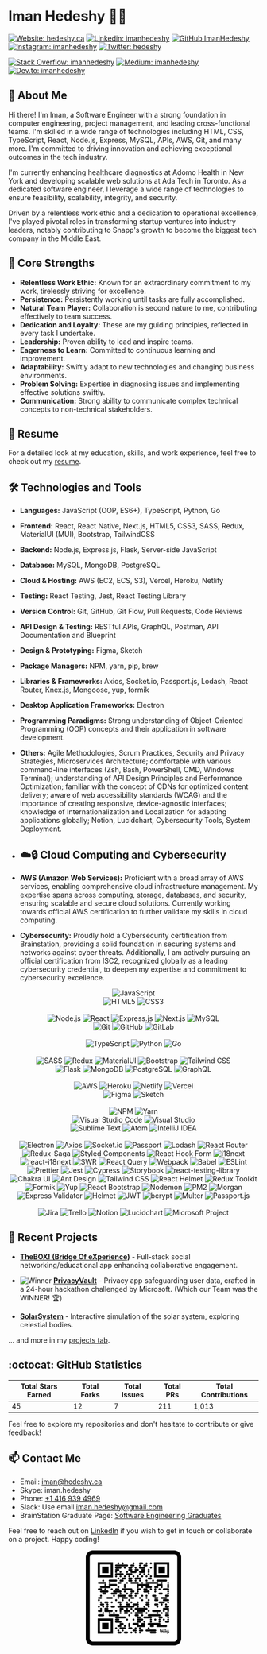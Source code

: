 # Iman Hedeshy :man_technologist:

[![Website: hedeshy.ca](https://img.shields.io/badge/Website-hedeshy.ca-brightgreen?style=flat-square)](https://hedeshy.ca) 
[![Linkedin: imanhedeshy](https://img.shields.io/badge/-ImanHedeshy-blue?style=flat-square&logo=Linkedin&logoColor=white&link=https://www.linkedin.com/in/imanhedeshy/)](https://www.linkedin.com/in/imanhedeshy/) 
[![GitHub ImanHedeshy](https://img.shields.io/github/followers/imanhedeshy?label=follow&style=social)](https://github.com/imanhedeshy) 
[![Instagram: imanhedeshy](https://img.shields.io/badge/-imanhedeshy-%23E4405F?style=flat-square&logo=Instagram&logoColor=white&link=https://www.instagram.com/imanhedeshy/)](https://www.instagram.com/imanhedeshy/) 
[![Twitter: hedeshy](https://img.shields.io/badge/-hedeshy-%231DA1F2?style=flat-square&logo=Twitter&logoColor=white&link=https://twitter.com/hedeshy)](https://twitter.com/hedeshy) 
<!--[![Facebook: ihedeshy](https://img.shields.io/badge/-ihedeshy-%231877F2?style=flat-square&logo=Facebook&logoColor=white&link=https://www.facebook.com/ihedeshy)](https://www.facebook.com/ihedeshy) -->
[![Stack Overflow: imanhedeshy](https://img.shields.io/badge/-ImanHedeshy-FE7A16?style=flat-square&logo=Stack-Overflow&logoColor=white&link=https://stackoverflow.com/users/5136010/iman-hedeshy)](https://stackoverflow.com/users/5136010/iman-hedeshy) 
[![Medium: imanhedeshy](https://img.shields.io/badge/-imanhedeshy-black?style=flat-square&logo=Medium&logoColor=white&link=https://medium.com/@imanhedeshy)](https://medium.com/@imanhedeshy) 
[![Dev.to: imanhedeshy](https://img.shields.io/badge/-imanhedeshy-0A0A0A?style=flat-square&logo=dev.to&logoColor=white&link=https://dev.to/imanhedeshy)](https://dev.to/imanhedeshy) 
<!--[![Hashnode: imanhedeshy](https://img.shields.io/badge/-imanhedeshy-2962FF?style=flat-square&logo=hashnode&logoColor=white&link=https://hashnode.com/@imanhedeshy)](https://hashnode.com/@imanhedeshy) 
[![Reddit: PSTCHOX](https://img.shields.io/badge/-PSTCHOX-FF4500?style=flat-square&logo=Reddit&logoColor=white&link=https://www.reddit.com/user/PSTCHOX/)](https://www.reddit.com/user/PSTCHOX/)-->

## 🚀 About Me

Hi there! I'm Iman, a Software Engineer with a strong foundation in computer engineering, project management, and leading cross-functional teams. I'm skilled in a wide range of technologies including HTML, CSS, TypeScript, React, Node.js, Express, MySQL, APIs, AWS, Git, and many more. I'm committed to driving innovation and achieving exceptional outcomes in the tech industry.

I'm currently enhancing healthcare diagnostics at Adomo Health in New York and developing scalable web solutions at Ada Tech in Toronto. As a dedicated software engineer, I leverage a wide range of technologies to ensure feasibility, scalability, integrity, and security.

Driven by a relentless work ethic and a dedication to operational excellence, I've played pivotal roles in transforming startup ventures into industry leaders, notably contributing to Snapp's growth to become the biggest tech company in the Middle East.

## :muscle: Core Strengths

- **Relentless Work Ethic:** Known for an extraordinary commitment to my work, tirelessly striving for excellence.
- **Persistence:** Persistently working until tasks are fully accomplished.
- **Natural Team Player:** Collaboration is second nature to me, contributing effectively to team success.
- **Dedication and Loyalty:** These are my guiding principles, reflected in every task I undertake.
- **Leadership:** Proven ability to lead and inspire teams.
- **Eagerness to Learn:** Committed to continuous learning and improvement.
- **Adaptability:** Swiftly adapt to new technologies and changing business environments.
- **Problem Solving:** Expertise in diagnosing issues and implementing effective solutions swiftly.
- **Communication:** Strong ability to communicate complex technical concepts to non-technical stakeholders.

## :page_facing_up: Resume

For a detailed look at my education, skills, and work experience, feel free to check out my [resume](assets/iman-hedeshy-resume.docx).

## :hammer_and_wrench: Technologies and Tools

- **Languages:** JavaScript (OOP, ES6+), TypeScript, Python, Go
- **Frontend:** React, React Native, Next.js, HTML5, CSS3, SASS, Redux, MaterialUI (MUI), Bootstrap, TailwindCSS
- **Backend:** Node.js, Express.js, Flask, Server-side JavaScript
- **Database:** MySQL, MongoDB, PostgreSQL
- **Cloud & Hosting:** AWS (EC2, ECS, S3), Vercel, Heroku, Netlify
- **Testing:** React Testing, Jest, React Testing Library
- **Version Control:** Git, GitHub, Git Flow, Pull Requests, Code Reviews
- **API Design & Testing:** RESTful APIs, GraphQL, Postman, API Documentation and Blueprint
- **Design & Prototyping:** Figma, Sketch
- **Package Managers:** NPM, yarn, pip, brew
- **Libraries & Frameworks:** Axios, Socket.io, Passport.js, Lodash, React Router, Knex.js, Mongoose, yup, formik
- **Desktop Application Frameworks:** Electron
- **Programming Paradigms:** Strong understanding of Object-Oriented Programming (OOP) concepts and their application in software development.
- **Others:** Agile Methodologies, Scrum Practices, Security and Privacy Strategies, Microservices Architecture; comfortable with various command-line interfaces (Zsh, Bash, PowerShell, CMD, Windows Terminal); understanding of API Design Principles and Performance Optimization; familiar with the concept of CDNs for optimized content delivery; aware of web accessibility standards (WCAG) and the importance of creating responsive, device-agnostic interfaces; knowledge of Internationalization and Localization for adapting applications globally; Notion, Lucidchart, Cybersecurity Tools, System Deployment.

- ## :cloud::lock: Cloud Computing and Cybersecurity

- **AWS (Amazon Web Services):** Proficient with a broad array of AWS services, enabling comprehensive cloud infrastructure management. My expertise spans across computing, storage, databases, and security, ensuring scalable and secure cloud solutions. Currently working towards official AWS certification to further validate my skills in cloud computing.
- **Cybersecurity:** Proudly hold a Cybersecurity certification from Brainstation, providing a solid foundation in securing systems and networks against cyber threats. Additionally, I am actively pursuing an official certification from ISC2, recognized globally as a leading cybersecurity credential, to deepen my expertise and commitment to cybersecurity excellence.

<p align="center">
  <!-- Foundation -->
  <img alt="JavaScript" src="https://img.shields.io/badge/JavaScript-F7DF1E?style=for-the-badge&logo=javascript&logoColor=black">
  </br>
  <img alt="HTML5" src="https://img.shields.io/badge/HTML5-E34F26?style=for-the-badge&logo=html5&logoColor=white">
  <img alt="CSS3" src="https://img.shields.io/badge/CSS3-1572B6?style=for-the-badge&logo=css3&logoColor=white">
  </br></br>
  <!-- Main Tools -->
  <img alt="Node.js" src="https://img.shields.io/badge/Node.js-43853D?style=for-the-badge&logo=node-dot-js&logoColor=white">
  <img alt="React" src="https://img.shields.io/badge/React-20232A?style=for-the-badge&logo=react&logoColor=61DAFB">
  <img alt="Express.js" src="https://img.shields.io/badge/Express.js-000000?style=for-the-badge&logo=express&logoColor=white">
  <img alt="Next.js" src="https://img.shields.io/badge/Next.js-000000?style=for-the-badge&logo=next-dot-js&logoColor=white">
  <img alt="MySQL" src="https://img.shields.io/badge/MySQL-4479A1?style=for-the-badge&logo=mysql&logoColor=white">
  </br>
  <!-- Collaboration & Version Control -->
  <img alt="Git" src="https://img.shields.io/badge/Git-F05032?style=for-the-badge&logo=git&logoColor=white">
  <img alt="GitHub" src="https://img.shields.io/badge/GitHub-181717?style=for-the-badge&logo=github&logoColor=white">
  <img alt="GitLab" src="https://img.shields.io/badge/GitLab-FCA121?style=for-the-badge&logo=gitlab&logoColor=white">
  </br></br>
  <!-- Languages -->
  <img alt="TypeScript" src="https://img.shields.io/badge/TypeScript-3178C6?style=for-the-badge&logo=typescript&logoColor=white">
  <img alt="Python" src="https://img.shields.io/badge/Python-3776AB?style=for-the-badge&logo=python&logoColor=white">
  <img alt="Go" src="https://img.shields.io/badge/Go-00ADD8?style=for-the-badge&logo=go&logoColor=white">
  </br></br>
  <!-- Styling -->
  <img alt="SASS" src="https://img.shields.io/badge/Sass-CC6699?style=for-the-badge&logo=sass&logoColor=white">
  <img alt="Redux" src="https://img.shields.io/badge/Redux-764ABC?style=for-the-badge&logo=redux&logoColor=white">
  <img alt="MaterialUI" src="https://img.shields.io/badge/Material--UI-0081CB?style=for-the-badge&logo=material-ui&logoColor=white">
  <img alt="Bootstrap" src="https://img.shields.io/badge/Bootstrap-7952B3?style=for-the-badge&logo=bootstrap&logoColor=white">
  <img alt="Tailwind CSS" src="https://img.shields.io/badge/Tailwind_CSS-38B2AC?style=for-the-badge&logo=tailwind-css&logoColor=white">
  </br>
  <!-- Databases & API -->
  <img alt="Flask" src="https://img.shields.io/badge/Flask-000000?style=for-the-badge&logo=flask&logoColor=white">
  <img alt="MongoDB" src="https://img.shields.io/badge/MongoDB-4EA94B?style=for-the-badge&logo=mongodb&logoColor=white">
  <img alt="PostgreSQL" src="https://img.shields.io/badge/PostgreSQL-316192?style=for-the-badge&logo=postgresql&logoColor=white">
  <img alt="GraphQL" src="https://img.shields.io/badge/GraphQL-E434AA?style=for-the-badge&logo=graphql&logoColor=white">
  </br></br>
  <!-- Hosting & Cloud Services -->
  <img alt="AWS" src="https://img.shields.io/badge/Amazon_AWS-232F3E?style=for-the-badge&logo=amazon-aws&logoColor=white">
  <img alt="Heroku" src="https://img.shields.io/badge/Heroku-430098?style=for-the-badge&logo=heroku&logoColor=white">
  <img alt="Netlify" src="https://img.shields.io/badge/Netlify-00C7B7?style=for-the-badge&logo=netlify&logoColor=white">
  <img alt="Vercel" src="https://img.shields.io/badge/Vercel-000000?style=for-the-badge&logo=vercel&logoColor=white">
  </br>
  <!-- Design -->
  <img alt="Figma" src="https://img.shields.io/badge/Figma-F24E1E?style=for-the-badge&logo=figma&logoColor=white">
  <img alt="Sketch" src="https://img.shields.io/badge/Sketch-F7B500?style=for-the-badge&logo=sketch&logoColor=black">
  </br></br>
  <!-- Package Managers & Tools -->
  <img alt="NPM" src="https://img.shields.io/badge/npm-CB3837?style=for-the-badge&logo=npm&logoColor=white">
  <img alt="Yarn" src="https://img.shields.io/badge/Yarn-2C8EBB?style=for-the-badge&logo=yarn&logoColor=white">
  </br>
  <img alt="Visual Studio Code" src="https://img.shields.io/badge/Visual_Studio_Code-007ACC?style=for-the-badge&logo=visual-studio-code&logoColor=white">
  <img alt="Visual Studio" src="https://img.shields.io/badge/Visual_Studio-5C2D91?style=for-the-badge&logo=visual-studio&logoColor=white">
  </br>
  <!-- Additional IDEs -->
  <img alt="Sublime Text" src="https://img.shields.io/badge/Sublime_Text-FF9800?style=for-the-badge&logo=sublime-text&logoColor=white">
  <img alt="Atom" src="https://img.shields.io/badge/Atom-66595C?style=for-the-badge&logo=atom&logoColor=white">
  <img alt="IntelliJ IDEA" src="https://img.shields.io/badge/IntelliJ_IDEA-000000?style=for-the-badge&logo=intellij-idea&logoColor=white">
  </br>
  </br>
 <!-- Additional Tools & Libraries -->
  <img alt="Electron" src="https://img.shields.io/badge/Electron-47848F?style=for-the-badge&logo=electron&logoColor=white">
  <img alt="Axios" src="https://img.shields.io/badge/Axios-5A29E4?style=for-the-badge&logo=axios&logoColor=white">
  <img alt="Socket.io" src="https://img.shields.io/badge/Socket.io-010101?style=for-the-badge&logo=socket-dot-io&logoColor=white">
  <img alt="Passport" src="https://img.shields.io/badge/Passport-34E27A?style=for-the-badge&logo=passport&logoColor=white">
  <img alt="Lodash" src="https://img.shields.io/badge/Lodash-3492FF?style=for-the-badge&logo=lodash&logoColor=white">
  <img alt="React Router" src="https://img.shields.io/badge/React_Router-CA4245?style=for-the-badge&logo=react-router&logoColor=white">
  <img alt="Redux-Saga" src="https://img.shields.io/badge/Redux_Saga-999999?style=for-the-badge&logo=redux-saga&logoColor=white">
  <img alt="Styled Components" src="https://img.shields.io/badge/Styled_Components-DB7093?style=for-the-badge&logo=styled-components&logoColor=white">
  <img alt="React Hook Form" src="https://img.shields.io/badge/React_Hook_Form-EC5990?style=for-the-badge&logo=react-hook-form&logoColor=white">
  <img alt="i18next" src="https://img.shields.io/badge/i18next-26A69A?style=for-the-badge&logo=i18next&logoColor=white">
  <img alt="react-i18next" src="https://img.shields.io/badge/react--i18next-26A69A?style=for-the-badge&logo=react&logoColor=white">
  <img alt="SWR" src="https://img.shields.io/badge/SWR-000000?style=for-the-badge">
  <img alt="React Query" src="https://img.shields.io/badge/React_Query-FF4154?style=for-the-badge">
  <img alt="Webpack" src="https://img.shields.io/badge/Webpack-8DD6F9?style=for-the-badge&logo=webpack&logoColor=black">
  <img alt="Babel" src="https://img.shields.io/badge/Babel-F9DC3E?style=for-the-badge&logo=babel&logoColor=black">
  <img alt="ESLint" src="https://img.shields.io/badge/ESLint-4B32C3?style=for-the-badge&logo=eslint&logoColor=white">
  <img alt="Prettier" src="https://img.shields.io/badge/Prettier-F7B93E?style=for-the-badge&logo=prettier&logoColor=black">
  <img alt="Jest" src="https://img.shields.io/badge/Jest-C21325?style=for-the-badge&logo=jest&logoColor=white">
  <img alt="Cypress" src="https://img.shields.io/badge/Cypress-17202C?style=for-the-badge&logo=cypress&logoColor=white">
  <img alt="Storybook" src="https://img.shields.io/badge/Storybook-FF4785?style=for-the-badge&logo=storybook&logoColor=white">
  <img alt="react-testing-library" src="https://img.shields.io/badge/react--testing--library-E33332?style=for-the-badge&logo=testing-library&logoColor=white">
  <img alt="Chakra UI" src="https://img.shields.io/badge/Chakra_UI-319795?style=for-the-badge&logo=chakra-ui&logoColor=white">
  <img alt="Ant Design" src="https://img.shields.io/badge/Ant_Design-0170FE?style=for-the-badge&logo=ant-design&logoColor=white">
  <img alt="Tailwind CSS" src="https://img.shields.io/badge/Tailwind_CSS-38B2AC?style=for-the-badge&logo=tailwind-css&logoColor=white">
  <img alt="React Helmet" src="https://img.shields.io/badge/React_Helmet-232F3E?style=for-the-badge&logo=react&logoColor=white">
  <img alt="Redux Toolkit" src="https://img.shields.io/badge/Redux_Toolkit-7852B2?style=for-the-badge&logo=redux&logoColor=white">
  <img alt="Formik" src="https://img.shields.io/badge/Formik-FF4785?style=for-the-badge&logo=formik&logoColor=white">
  <img alt="Yup" src="https://img.shields.io/badge/Yup-232F3E?style=for-the-badge&logo=yup&logoColor=white">
  <img alt="React Bootstrap" src="https://img.shields.io/badge/React_Bootstrap-563D7C?style=for-the-badge&logo=bootstrap&logoColor=white">
  <!-- Additional Node.js & Express Tools & Libraries -->
  <img alt="Nodemon" src="https://img.shields.io/badge/Nodemon-76D04B?style=for-the-badge&logo=nodemon&logoColor=white">
  <img alt="PM2" src="https://img.shields.io/badge/PM2-2B037A?style=for-the-badge&logo=pm2&logoColor=white">
  <img alt="Morgan" src="https://img.shields.io/badge/Morgan-1E90FF?style=for-the-badge&logo=node.js&logoColor=white">
  <img alt="Express Validator" src="https://img.shields.io/badge/Express_Validator-9B7D0F?style=for-the-badge&logo=node.js&logoColor=white">
  <img alt="Helmet" src="https://img.shields.io/badge/Helmet-0769AD?style=for-the-badge&logo=node.js&logoColor=white">
  <img alt="JWT" src="https://img.shields.io/badge/JWT-000000?style=for-the-badge&logo=json-web-tokens&logoColor=white">
  <img alt="bcrypt" src="https://img.shields.io/badge/bcrypt-00457C?style=for-the-badge">
  <img alt="Multer" src="https://img.shields.io/badge/Multer-8B4513?style=for-the-badge&logo=node.js&logoColor=white">
  <img alt="Passport.js" src="https://img.shields.io/badge/Passport.js-34E27A?style=for-the-badge&logo=passport&logoColor=white">
  </br>
  </br>
  <!-- Project Management -->
  <img alt="Jira" src="https://img.shields.io/badge/Jira-0052CC?style=for-the-badge&logo=jira&logoColor=white">
  <img alt="Trello" src="https://img.shields.io/badge/Trello-0052CC?style=for-the-badge&logo=trello&logoColor=white">
  <img alt="Notion" src="https://img.shields.io/badge/Notion-000000?style=for-the-badge&logo=notion&logoColor=white">
  <img alt="Lucidchart" src="https://img.shields.io/badge/Lucidchart-FDBB2D?style=for-the-badge&logo=lucidchart&logoColor=black">
  <img alt="Microsoft Project" src="https://img.shields.io/badge/Microsoft_Project-217346?style=for-the-badge&logo=microsoft&logoColor=white">
</p>

## :seedling: Recent Projects

- [**TheBOX! (Bridge Of eXperience)**](https://github.com/imanhedeshy/the-box-client.git) - Full-stack social networking/educational app enhancing collaborative engagement.
- ![Winner](https://img.shields.io/badge/-Winner-FFD700?style=flat-square&logo=trophy&logoColor=white) [**PrivacyVault**](https://github.com/imanhedeshy/triton-secutiry-solution.git) - Privacy app safeguarding user data, crafted in a 24-hour hackathon challenged by Microsoft. (Which our Team was the WINNER! 🏆)

- [**SolarSystem**](https://github.com/imanhedeshy/solar-system.git) - Interactive simulation of the solar system, exploring celestial bodies.

... and more in my [projects tab](https://github.com/imanhedeshy?tab=repositories).

<!-- ## :chart_with_upwards_trend: GitHub Stats -->

## :octocat: GitHub Statistics

<div align="center">
  
| Total Stars Earned | Total Forks | Total Issues | Total PRs | Total Contributions |
|--------------------|-------------|--------------|-----------|----------------------|
| <!--totalStars-->45<!--/totalStars--> | <!--totalForks-->12<!--/totalForks--> | <!--totalIssues-->7<!--/totalIssues--> | <!--totalPRs-->211<!--/totalPRs--> | <!--totalContributions-->1,013<!--/totalContributions--> |

</div>

Feel free to explore my repositories and don't hesitate to contribute or give feedback!

## :mailbox: Contact Me

- Email: [iman@hedeshy.ca](mailto:iman@hedeshy.ca)
- Skype: iman.hedeshy
- Phone: [+1 416 939 4969](tel:+14169394969)
- Slack: Use email [iman.hedeshy@gmail.com](mailto:iman.hedeshy@gmail.com)
- BrainStation Graduate Page: [Software Engineering Graduates](https://brainstation.io/hiring-brainstation-graduates)

Feel free to reach out on [LinkedIn](https://www.linkedin.com/in/imanhedeshy/) if you wish to get in touch or collaborate on a project. Happy coding!
<br>
<p align="center">
  <img src="./assets/qr-code.png" alt="QR Code" width="192px"/>
</p>
